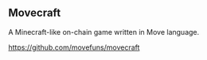 ## Movecraft

A Minecraft-like on-chain game written in Move language.

https://github.com/movefuns/movecraft
